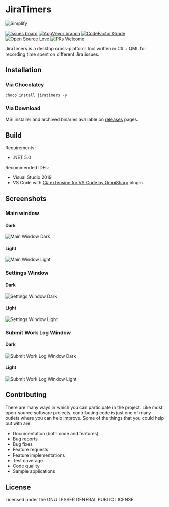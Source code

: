 # JiraTimers


![Simplify](https://raw.githubusercontent.com/i4004/JiraTimers/master/images/Logo128x128.png)


[![Issues board](https://dxssrr2j0sq4w.cloudfront.net/3.2.0/img/external/zenhub-badge.svg)](https://app.zenhub.com/workspaces/jiratimers-5d8f719fbe90910001987cdc/board?repos=211514366)
[![AppVeyor branch](https://img.shields.io/appveyor/ci/i4004/jiratimers)](https://ci.appveyor.com/project/i4004/jiratimers)
[![CodeFactor Grade](https://img.shields.io/codefactor/grade/github/i4004/JiraTimers)](https://www.codefactor.io/repository/github/i4004/JiraTimers)
[![Open Source Love](https://badges.frapsoft.com/os/v1/open-source.png?v=103)](https://github.com/ellerbrock/open-source-badges/)
[![PRs Welcome](https://img.shields.io/badge/PRs-welcome-brightgreen)](http://makeapullrequest.com)

JiraTimers is a desktop cross-platform tool written in C# + QML for recording time spent on different Jira issues.

## Installation

### Via Сhocolatey

```powershell
choco install jiratimers -y
```
### Via Download

MSI installer and archived binaries available on [releases](https://github.com/i4004/JiraTimers/releases) pages.

## Build

Requirements:

* .NET 5.0

Recommended IDEs:

* Visual Studio 2019
* VS Code with [C# extension for VS Code by OmniSharp](https://marketplace.visualstudio.com/items?itemName=ms-dotnettools.csharp) plugin.

## Screenshots

### Main window

#### Dark

![Main Window Dark](https://raw.githubusercontent.com/i4004/JiraTimers/master/images/screenshots/main-window.png)

#### Light

![Main Window Light](https://raw.githubusercontent.com/i4004/JiraTimers/master/images/screenshots/main-window-light.png)

### Settings Window

#### Dark

![Settings Window Dark](https://raw.githubusercontent.com/i4004/JiraTimers/master/images/screenshots/settings-window.png)

#### Light

![Settings Window Light](https://raw.githubusercontent.com/i4004/JiraTimers/master/images/screenshots/settings-window-light.png)

### Submit Work Log Window

#### Dark

![Submit Work Log Window Dark](https://raw.githubusercontent.com/i4004/JiraTimers/master/images/screenshots/submit-work-log-window.png)

#### Light

![Submit Work Log Window Light](https://raw.githubusercontent.com/i4004/JiraTimers/master/images/screenshots/submit-work-log-window-light.png)

## Contributing

There are many ways in which you can participate in the project. Like most open-source software projects, contributing code is just one of many outlets where you can help improve. Some of the things that you could help out with are:

- Documentation (both code and features)
- Bug reports
- Bug fixes
- Feature requests
- Feature implementations
- Test coverage
- Code quality
- Sample applications

## License

Licensed under the GNU LESSER GENERAL PUBLIC LICENSE
